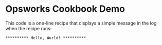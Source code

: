 # Opsworks Cookbook Demo

This code is a one-line recipe that displays a simple message in the log when the recipe runs:

    ********** Hello, World! **********
